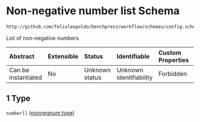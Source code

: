 # Non-negative number list Schema

```txt
http://github.com/felixleopoldo/benchpress/workflow/schemas/config.schema.json#/definitions/flexnonnegnum/anyOf/1
```

List of non-negative numbers

| Abstract            | Extensible | Status         | Identifiable            | Custom Properties | Additional Properties | Access Restrictions | Defined In                                                       |
| :------------------ | :--------- | :------------- | :---------------------- | :---------------- | :-------------------- | :------------------ | :--------------------------------------------------------------- |
| Can be instantiated | No         | Unknown status | Unknown identifiability | Forbidden         | Allowed               | none                | [config.schema.json*](config.schema.json "open original schema") |

## 1 Type

`number[]` ([nonnegnum type](config-definitions-nonnegnum-type.md))
